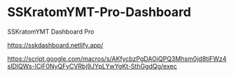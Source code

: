 # SSKratomYMT-Pro-Dashboard
SSKratomYMT Dashboard Pro

https://sskdashboard.netlify.app/

https://script.google.com/macros/s/AKfycbzPgDAOiQPQ3Mhsm0jd8tiFWz4sIDlQWs-lCiF0NyQFyCVRbj9JYpLYwYgKt-SthGgdQg/exec
